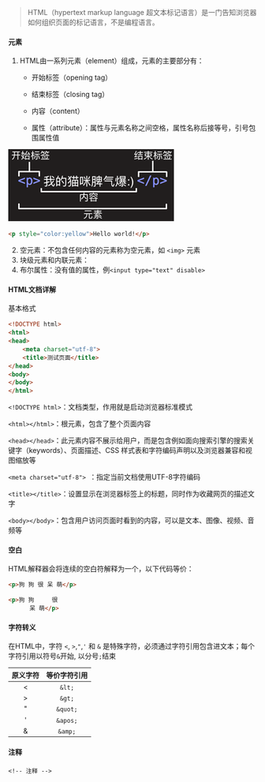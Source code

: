 > HTML（hypertext markup language 超文本标记语言）是一门告知浏览器如何组织页面的标记语言，不是编程语言。

#### 元素

1. HTML由一系列元素（element）组成，元素的主要部分有：
   - 开始标签（opening tag）
   
   - 结束标签（closing tag）
   
   - 内容（content）
   
   - 属性（attribute）：属性与元素名称之间空格，属性名称后接等号，引号包围属性值
   

![image-20191119120104555](1.HTML入门.assets/image-20191119120104555.png ":size=300")

```html
<p style="color:yellow">Hello world!</p>
```

2. 空元素：不包含任何内容的元素称为空元素，如 `<img>` 元素
3. 块级元素和内联元素：
4. 布尔属性：没有值的属性，例`<input type="text" disable>`

#### HTML文档详解

基本格式

```html
<!DOCTYPE html>
<html>
<head>
	<meta charset="utf-8">
	<title>测试页面</title>
</head>
<body>
</body>
</html>
```

`<!DOCTYPE html>`：文档类型，作用就是启动浏览器标准模式

`<html></html>`：根元素，包含了整个页面内容

`<head></head>`：此元素内容不展示给用户，而是包含例如面向搜索引擎的搜索关键字（keywords）、页面描述、CSS 样式表和字符编码声明以及浏览器兼容和视图缩放等

`<meta charset="utf-8"> `：指定当前文档使用UTF-8字符编码

`<title></title>`：设置显示在浏览器标签上的标题，同时作为收藏网页的描述文字

`<body></body>`：包含用户访问页面时看到的内容，可以是文本、图像、视频、音频等 

#### 空白

HTML解释器会将连续的空白符解释为一个，以下代码等价：

```html
<p>狗 狗 很 呆 萌</p>
```

```html
<p>狗 狗     很
      呆 萌</p>
```

#### 字符转义

在HTML中，字符 `<`, `>`,`"`,`'` 和 `&` 是特殊字符，必须通过字符引用包含进文本；每个字符引用以符号`&`开始, 以分号`;`结束

| 原义字符 | 等价字符引用 |
| :------: | :----------:  |
|    <     |    `&lt;`     |
|    >     |    `&gt;`     |
|    "     |   `&quot;`    |
|    '     |   `&apos;`    |
|    &     |    `&amp;`    |

#### 注释

`<!-- 注释 -->`